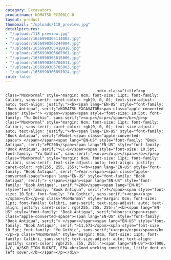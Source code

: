 ```yaml
---
category: Excavators
productname: KOMATSU PC200LC-8
layout: product
thumbnail: "/uploads/118_preview.jpg"
detailpictures:
- "/uploads/118_preview.jpg"
- "/uploads/1656990305114002.jpg"
- "/uploads/1656990305244004.jpg"
- "/uploads/1656990305418018.jpg"
- "/uploads/1656990305607001.jpg"
- "/uploads/1656990305615006.jpg"
- "/uploads/1656990305704011.jpg"
- "/uploads/1656990305785003.jpg"
- "/uploads/1656990305891024.jpg"
sold: false
---
```


                                            <div class="title"><p class="MsoNormal" style="margin: 0cm; font-size: 11pt; font-family: Calibri, sans-serif; caret-color: rgb(0, 0, 0); text-size-adjust: auto; text-align: justify;"><b><span lang="EN-US" style="font-family: "Book Antiqua", serif;">KOMATSU EXCAVATOR<span class="apple-converted-space" style=""> </span></span><span style="font-size: 10.5pt; font-family: "Yu Gothic", sans-serif;"><o:p></o:p></span></b></p><p class="MsoNormal" style="margin: 0cm; font-size: 11pt; font-family: Calibri, sans-serif; caret-color: rgb(0, 0, 0); text-size-adjust: auto; text-align: justify;"><b><span lang="EN-US" style="font-family: "Book Antiqua", serif;">Model:<span class="apple-converted-space"> </span></span><span lang="EN-US" style="font-family: "Book Antiqua", serif;">PC200</span><span lang="EN-US" style="font-family: "Book Antiqua", serif;">LC-8</span><span style="font-size: 10.5pt; font-family: "Yu Gothic", sans-serif;"><o:p></o:p></span></b></p><p class="MsoNormal" style="margin: 0cm; font-size: 11pt; font-family: Calibri, sans-serif; text-size-adjust: auto; text-align: justify; caret-color: rgb(255, 255, 255);"><b><span lang="EN-US" style="font-family: "Book Antiqua", serif;">Year:</span><span class="apple-converted-space"><span lang="EN-US" style="font-family: "Book Antiqua", serif;"> </span></span><span lang="EN-US" style="font-family: "Book Antiqua", serif;">200</span><span lang="EN-US" style="font-family: "Book Antiqua", serif;">7</span><span style="font-size: 10.5pt; font-family: "Yu Gothic", sans-serif;"><o:p></o:p></span></b></p><p class="MsoNormal" style="margin: 0cm; font-size: 11pt; font-family: Calibri, sans-serif; text-size-adjust: auto; text-align: justify; caret-color: rgb(255, 255, 255);"><b><span lang="EN-US" style="font-family: "Book Antiqua", serif;">Hours:</span><span class="apple-converted-space"><span lang="EN-US" style="font-family: "Book Antiqua", serif;"> </span></span><span lang="EN-US" style="font-family: "Book Antiqua", serif;">11,573</span><span style="font-size: 10.5pt; font-family: "Yu Gothic", sans-serif;"><o:p></o:p></span></b></p><p class="MsoNormal" style="margin: 0cm; font-size: 11pt; font-family: Calibri, sans-serif; text-size-adjust: auto; text-align: justify; caret-color: rgb(255, 255, 255);"><span lang="EN-US"><b>700G, A/C, W/SKELETON BUCKET, EPA.<br>Good working condition, little dent on left cover.</b></span></p></div>

